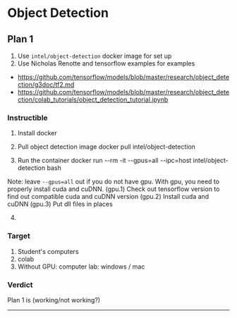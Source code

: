# Object Detection

## Plan 1
1. Use ```intel/object-detection``` docker image for set up
2. Use Nicholas Renotte and tensorflow examples for examples
  * https://github.com/tensorflow/models/blob/master/research/object_detection/g3doc/tf2.md
  * https://github.com/tensorflow/models/blob/master/research/object_detection/colab_tutorials/object_detection_tutorial.ipynb


### Instructible

1. Install docker

2. Pull object detection image
docker pull intel/object-detection

3. Run the container
docker run --rm -it --gpus=all --ipc=host intel/object-detection bash

Note: leave ```--gpus=all``` out if you do not have gpu.
With gpu, you need to properly install cuda and cuDNN.
	(gpu.1) Check out tensorflow version to find out compatible cuda and cuDNN version
	(gpu.2) Install cuda and cuDNN
	(gpu.3) Put dll files in places

4.  

### Target

1. Student's computers
2. colab
3. Without GPU: computer lab: windows / mac

### Verdict
Plan 1 is (working/not working?)

---
